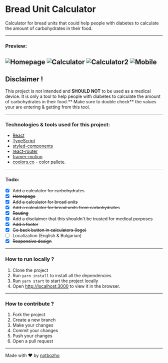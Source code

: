 # Bread Unit Calculator
Calculator for bread units that could help people with diabetes to calculate the amount of carbohydrates in their food.

---

### Preview:

![Homepage](https://i.imgur.com/ZZftJ83.png)
![Calculator](https://i.imgur.com/xxZysAw.png)
![Calculator2](https://i.imgur.com/qmd4vDP.png)
![Mobile](https://i.imgur.com/bjG3PuL.png)
---

## Disclaimer !

This project is not intended and **SHOULD NOT** to be used as a medical device. It is only a tool to help people with diabetes to calculate the amount of carbohydrates in their food.** Make sure to double check** the values your are entering & getting from this tool.

---

### Technologies & tools used for this project:

- [React](https://reactjs.org/)
- [TypeScript](https://www.typescriptlang.org/)
- [styled-components](https://styled-components.com/)
- [react-router](https://reactrouter.com/)
- [framer-motion](https://www.framer.com/motion/)
- [coolors.co](https://coolors.co/palette/f8f9fa-e9ecef-dee2e6-ced4da-a4adb6-6c757d-4a5159-2e3338-121517) - color pallete.

---

### Todo:

- [x] ~~Add a calculator for carbohydrates~~
- [x] ~~Homepage~~
- [x] ~~Add a calculator for bread units~~
- [x] ~~Add a calculator for bread units from carbohydrates~~
- [x] ~~Routing~~
- [x] ~~Add a disclaimer that this shouldn't be trusted for medical purposes~~
- [x] ~~Add a footer~~
- [x] ~~Go back button in calculators (logo)~~
- [ ] Localization (English & Bulgarian)
- [x] ~~Responsive design~~

---

### How to run locally ?

1. Clone the project
2. Run `yarn install` to install all the dependencies
3. Run `yarn start` to start the project locally
4. Open [http://localhost:3000](http://localhost:3000) to view it in the browser.

---

### How to contribute ?

1. Fork the project
2. Create a new branch
3. Make your changes
4. Commit your changes
5. Push your changes
6. Open a pull request

---

Made with ❤️ by [notbozho](https://github.com/notbozho)
